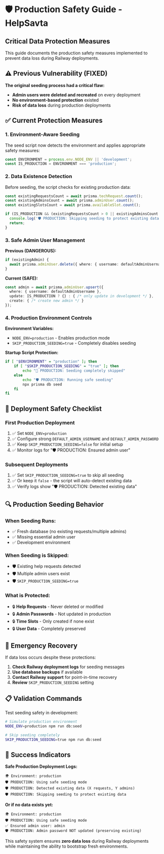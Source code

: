 # 🛡️ Production Safety Guide - HelpSavta

## Critical Data Protection Measures

This guide documents the production safety measures implemented to prevent data loss during Railway deployments.

## ⚠️ Previous Vulnerability (FIXED)

**The original seeding process had a critical flaw:**
- **Admin users were deleted and recreated** on every deployment
- **No environment-based protection** existed
- **Risk of data loss** during production deployments

## ✅ Current Protection Measures

### 1. Environment-Aware Seeding

The seed script now detects the environment and applies appropriate safety measures:

```typescript
const ENVIRONMENT = process.env.NODE_ENV || 'development';
const IS_PRODUCTION = ENVIRONMENT === 'production';
```

### 2. Data Existence Detection

Before seeding, the script checks for existing production data:

```typescript
const existingRequestsCount = await prisma.techRequest.count();
const existingAdminsCount = await prisma.adminUser.count();
const existingSlotsCount = await prisma.availableSlot.count();

if (IS_PRODUCTION && (existingRequestsCount > 0 || existingAdminsCount > 1)) {
  console.log('🛡️ PRODUCTION: Skipping seeding to protect existing data');
  return;
}
```

### 3. Safe Admin User Management

**Previous (DANGEROUS):**
```typescript
if (existingAdmin) {
  await prisma.adminUser.delete({ where: { username: defaultAdminUsername } });
}
```

**Current (SAFE):**
```typescript
const admin = await prisma.adminUser.upsert({
  where: { username: defaultAdminUsername },
  update: IS_PRODUCTION ? {} : { /* only update in development */ },
  create: { /* create new admin */ }
});
```

### 4. Production Environment Controls

**Environment Variables:**
- `NODE_ENV=production` - Enables production mode
- `SKIP_PRODUCTION_SEEDING=true` - Completely disables seeding

**Startup Script Protection:**
```bash
if [ "$ENVIRONMENT" = "production" ]; then
    if [ "$SKIP_PRODUCTION_SEEDING" = "true" ]; then
        echo "🚨 PRODUCTION: Seeding completely skipped"
    else
        echo "🛡️ PRODUCTION: Running safe seeding"
        npx prisma db seed
    fi
fi
```

## 🚀 Deployment Safety Checklist

### First Production Deployment
1. ✅ Set `NODE_ENV=production`
2. ✅ Configure strong `DEFAULT_ADMIN_USERNAME` and `DEFAULT_ADMIN_PASSWORD`
3. ✅ Keep `SKIP_PRODUCTION_SEEDING=false` for initial setup
4. ✅ Monitor logs for "🛡️ PRODUCTION: Ensured admin user"

### Subsequent Deployments
1. ✅ Set `SKIP_PRODUCTION_SEEDING=true` to skip all seeding
2. ✅ Or keep it `false` - the script will auto-detect existing data
3. ✅ Verify logs show "🛡️ PRODUCTION: Detected existing data"

## 🔍 Production Seeding Behavior

### When Seeding Runs:
- ✅ Fresh database (no existing requests/multiple admins)
- ✅ Missing essential admin user
- ✅ Development environment

### When Seeding is Skipped:
- 🛡️ Existing help requests detected
- 🛡️ Multiple admin users exist
- 🛡️ `SKIP_PRODUCTION_SEEDING=true`

### What is Protected:
- 🔒 **Help Requests** - Never deleted or modified
- 🔒 **Admin Passwords** - Not updated in production
- 🔒 **Time Slots** - Only created if none exist
- 🔒 **User Data** - Completely preserved

## 🚨 Emergency Recovery

If data loss occurs despite these protections:

1. **Check Railway deployment logs** for seeding messages
2. **Use database backups** if available
3. **Contact Railway support** for point-in-time recovery
4. **Review** `SKIP_PRODUCTION_SEEDING` setting

## 📋 Validation Commands

Test seeding safety in development:

```bash
# Simulate production environment
NODE_ENV=production npm run db:seed

# Skip seeding completely
SKIP_PRODUCTION_SEEDING=true npm run db:seed
```

## 🎯 Success Indicators

**Safe Production Deployment Logs:**
```
🌍 Environment: production
🛡️ PRODUCTION: Using safe seeding mode
🛡️ PRODUCTION: Detected existing data (X requests, Y admins)
🛡️ PRODUCTION: Skipping seeding to protect existing data
```

**Or if no data exists yet:**
```
🌍 Environment: production
🛡️ PRODUCTION: Using safe seeding mode
✅ Ensured admin user: admin
🛡️ PRODUCTION: Admin password NOT updated (preserving existing)
```

This safety system ensures **zero data loss** during Railway deployments while maintaining the ability to bootstrap fresh environments.